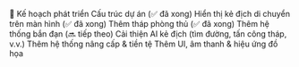 📌 Kế hoạch phát triển
Cấu trúc dự án (✅ đã xong)
Hiển thị kẻ địch di chuyển trên màn hình (✅ đã xong)
Thêm tháp phòng thủ (✅ đã xong)
Thêm hệ thống bắn đạn (🔜 tiếp theo)
Cải thiện AI kẻ địch (tìm đường, tấn công tháp, v.v.)
Thêm hệ thống nâng cấp & tiền tệ
Thêm UI, âm thanh & hiệu ứng đồ họa